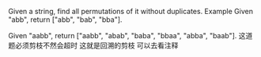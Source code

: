 Given a string, find all permutations of it without duplicates.
Example
Given "abb", return ["abb", "bab", "bba"].

Given "aabb", return ["aabb", "abab", "baba", "bbaa", "abba", "baab"].
这道题必须剪枝不然会超时  这就是回溯的剪枝 可以去看注释 
